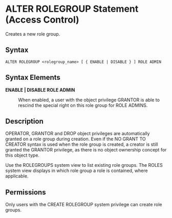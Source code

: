 <!-- loiobb0d9c0c86f6421cb3c37e48dc513d38 -->

# ALTER ROLEGROUP Statement \(Access Control\)

Creates a new role group.



<a name="loiobb0d9c0c86f6421cb3c37e48dc513d38__sql_create_role_1sql_create_role_syntax"/>

## Syntax

```
ALTER ROLEGROUP <rolegroup_name> [ { ENABLE | DISABLE } ] ROLE ADMIN
```



<a name="loiobb0d9c0c86f6421cb3c37e48dc513d38__sql_create_role_1sql_create_role_syntax_elements"/>

## Syntax Elements


<dl>
<dt><b>

ENABLE | DISABLE ROLE ADMIN

</b></dt>
<dd>

When enabled, a user with the object privilege GRANTOR is able to rescind the special right on this role group for ROLE ADMINS.



</dd>
</dl>



<a name="loiobb0d9c0c86f6421cb3c37e48dc513d38__sql_create_role_1sql_create_role_description"/>

## Description

OPERATOR, GRANTOR and DROP object privileges are automatically granted on a role group during creation. Even if the NO GRANT TO CREATOR syntax is used when the role group is created, a creator is still granted the GRANTOR privilege, as there is no object ownership concept for this object type.

Use the ROLEGROUPS system view to list existing role groups. The ROLES system view displays in which role group a role is contained, where applicable.



<a name="loiobb0d9c0c86f6421cb3c37e48dc513d38__section_jj5_hbd_pbb"/>

## Permissions

Only users with the CREATE ROLEGROUP system privilege can create role groups.

